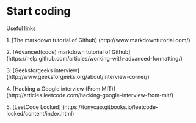 # Start coding

Useful links
<p>1. [The markdown tutorial of Github] (http://www.markdowntutorial.com/)
<p>2. [Advanced(code) markdown tutorial of Github] (https://help.github.com/articles/working-with-advanced-formatting/)
<p>3. [Geeksforgeeks interview] (http://www.geeksforgeeks.org/about/interview-corner/)
<p>4. [Hacking a Google interview (From MIT)] (http://articles.leetcode.com/hacking-google-interview-from-mit/)
<p>5. [LeetCode Locked] (https://tonycao.gitbooks.io/leetcode-locked/content/index.html)


